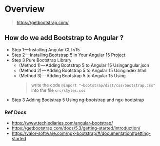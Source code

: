 # Overview
> https://getbootstrap.com/
## How do we add Bootstrap to Angular ?
- Step 1 — Installing Angular CLI v15
- Step 2 — Installing Bootstrap 5 in Your Angular 15 Project
- Step 3 Pure Bootstrap Library
  - (Method 1) — Adding Bootstrap 5 to Angular 15 Usingangular.json
  - (Method 2) — Adding Bootstrap 5 to Angular 15 Usingindex.html
  - (Method 3) — Adding Bootstrap 5 to Angular 15 Using
    > write the code ```@import "~bootstrap/dist/css/bootstrap.css"``` into the file ```src/styles.css```
- Step 3 Adding Bootstrap 5 Using ng-bootstrap and ngx-bootstrap

### Ref Docs
- https://www.techiediaries.com/angular-bootstrap/
- https://getbootstrap.com/docs/5.3/getting-started/introduction/
- https://valor-software.com/ngx-bootstrap/#/documentation#getting-started
